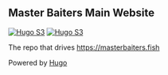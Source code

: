 ## Master Baiters  Main Website

[![Hugo S3](https://github.com/Midwest-Master-Baiters/website/actions/workflows/hugo.yml/badge.svg?branch=main)](https://github.com/Midwest-Master-Baiters/website/actions/workflows/hugo.yml)
[![Hugo S3](https://github.com/Midwest-Master-Baiters/website/actions/workflows/hugo.yml/badge.svg?branch=main&event=issues)](https://github.com/Midwest-Master-Baiters/website/actions/workflows/hugo.yml)

The repo that drives https://masterbaiters.fish

Powered by [Hugo](https://gohugo.io/installation/)